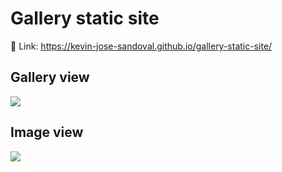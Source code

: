 # Gallery static site

🔗 Link: https://kevin-jose-sandoval.github.io/gallery-static-site/

## Gallery view

<img src='https://res.cloudinary.com/kevinsandoval/image/upload/v1672948421/general/gallery-view_ra0ct3.png'/>

## Image view

<img src='https://res.cloudinary.com/kevinsandoval/image/upload/v1672948419/general/gallery-image-view_uobk9x.png'/>
